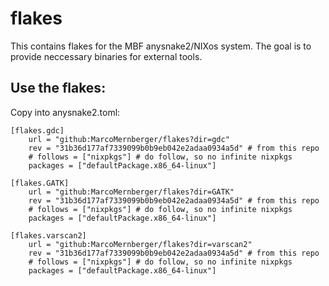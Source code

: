 # flakes

This contains flakes for the MBF anysnake2/NIXos system.
The goal is to provide neccessary binaries for external tools.

## Use the flakes:

Copy into anysnake2.toml:

```
[flakes.gdc]
	url = "github:MarcoMernberger/flakes?dir=gdc" 
	rev = "31b36d177af7339099b0b9eb042e2adaa0934a5d" # from this repo
	# follows = ["nixpkgs"] # do follow, so no infinite nixpkgs
	packages = ["defaultPackage.x86_64-linux"]

[flakes.GATK]
	url = "github:MarcoMernberger/flakes?dir=GATK" 
	rev = "31b36d177af7339099b0b9eb042e2adaa0934a5d" # from this repo
	# follows = ["nixpkgs"] # do follow, so no infinite nixpkgs
	packages = ["defaultPackage.x86_64-linux"]

[flakes.varscan2]
	url = "github:MarcoMernberger/flakes?dir=varscan2" 
	rev = "31b36d177af7339099b0b9eb042e2adaa0934a5d" # from this repo
	# follows = ["nixpkgs"] # do follow, so no infinite nixpkgs
	packages = ["defaultPackage.x86_64-linux"]

```
